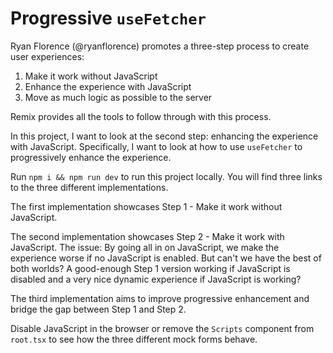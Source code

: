# Progressive `useFetcher`

Ryan Florence (@ryanflorence) promotes a three-step process to create user experiences:

1. Make it work without JavaScript
2. Enhance the experience with JavaScript
3. Move as much logic as possible to the server

Remix provides all the tools to follow through with this process.

In this project, I want to look at the second step: enhancing the experience with JavaScript. Specifically, I want to look at how to use `useFetcher` to progressively enhance the experience.

Run `npm i && npm run dev` to run this project locally. You will find three links to the three different implementations.

The first implementation showcases Step 1 - Make it work without JavaScript.

The second implementation showcases Step 2 - Make it work with JavaScript. The issue: By going all in on JavaScript, we make the experience worse if no JavaScript is enabled. But can't we have the best of both worlds? A good-enough Step 1 version working if JavaScript is disabled and a very nice dynamic experience if JavaScript is working?

The third implementation aims to improve progressive enhancement and bridge the gap between Step 1 and Step 2.

Disable JavaScript in the browser or remove the `Scripts` component from `root.tsx` to see how the three different mock forms behave.
